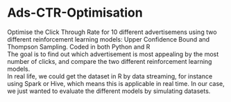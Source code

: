 # Ads-CTR-Optimisation
Optimise the Click Through Rate for 10 different advertisemens using two different reinforcement learning models: Upper Confidence Bound and Thompson Sampling. Coded in both Python and R <br/>
The goal is to find out which advertisement is most appealing by the most number of clicks, and compare the two different reinforcement learning models.  
In real life, we could get the dataset in R by data streaming, for instance using Spark or Hive, which means this is applicable in real time. In our case, we just wanted to evaluate the different models by simulating datasets.
